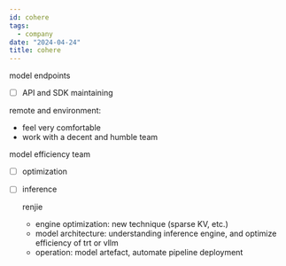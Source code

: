 ```yaml
---
id: cohere
tags:
  - company
date: "2024-04-24"
title: cohere
---
```


model endpoints
- [ ] API and SDK maintaining

remote and environment:
- feel very comfortable
- work with a decent and humble team

model efficiency team
- [ ] optimization
- [ ] inference

  renjie
  - engine optimization: new technique (sparse KV, etc.)
  - model architecture: understanding inference engine, and optimize efficiency of trt or vllm
  - operation: model artefact, automate pipeline deployment
